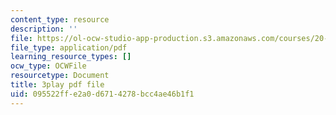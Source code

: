 ```yaml
---
content_type: resource
description: ''
file: https://ol-ocw-studio-app-production.s3.amazonaws.com/courses/20-219-becoming-the-next-bill-nye-writing-and-hosting-the-educational-show-january-iap-2015/095522ffe2a0d6714278bcc4ae46b1f1_zWx-ofgwwY8.pdf
file_type: application/pdf
learning_resource_types: []
ocw_type: OCWFile
resourcetype: Document
title: 3play pdf file
uid: 095522ff-e2a0-d671-4278-bcc4ae46b1f1
---
```

